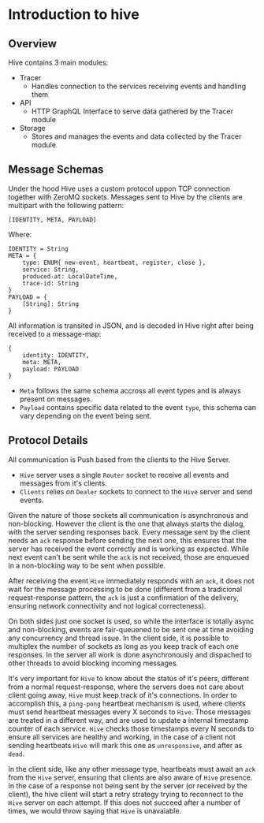 # Introduction to hive

## Overview

Hive contains 3 main modules:
- Tracer
    - Handles connection to the services receiving events and handling them
- API
    - HTTP GraphQL Interface to serve data gathered by the Tracer module
- Storage
    - Stores and manages the events and data collected by the Tracer module

## Message Schemas

Under the hood Hive uses a custom protocol uppon TCP connection together with ZeroMQ sockets.
Messages sent to Hive by the clients are multipart with the following pattern:

```
[IDENTITY, META, PAYLOAD]
```

Where:

```
IDENTITY = String
META = {
    type: ENUM{ new-event, heartbeat, register, close },
    service: String,
    produced-at: LocalDateTime,
    trace-id: String
}
PAYLOAD = {
    [String]: String
}
```

All information is transited in JSON, and is decoded in Hive right after being received to a message-map:

```
{
    identity: IDENTITY,
    meta: META,
    payload: PAYLOAD
}
```

- `Meta` follows the same schema accross all event types and is always present on messages.
- `Payload` contains specific data related to the event `type`, this schema can vary depending on the event being sent.

## Protocol Details

All communication is Push based from the clients to the Hive Server.

- `Hive` server uses a single `Router` socket to receive all events and messages from it's clients.
- `Clients` relies on `Dealer` sockets to connect to the `Hive` server and send events.

Given the nature of those sockets all communication is asynchronous and non-blocking. However the client is the one that always starts the dialog, with the server sending responses back. Every message sent by the client needs an `ack` response before sending the next one, this ensures that the server has received the event correctly and is working as expected. While next event can't be sent while the `ack` is not received, those are enqueued in a non-blocking way to be sent when possible.

After receiving the event `Hive` immediately responds with an `ack`, it does not wait for the message processing to be done (different from a tradicional request-response pattern, the `ack` is just a confirmation of the delivery, ensuring network connectivity and not logical correcteness).

On both sides just one socket is used, so while the interface is totally async and non-blocking, events are fair-queuened to be sent one at time avoiding any concurrency and thread issue. In the client side, it is possible to multiplex the number of sockets as long as you keep track of each one responses. In the server all work is done asynchronously and dispached to other threads to avoid blocking incoming messages.

It's very important for `Hive` to know about the status of it's peers, different from a normal request-response, where the servers does not care about client going away, `Hive` must keep track of it's connections. In order to accomplish this, a `ping-pong` heartbeat mechanism is used, where clients must send heartbeat messages every X seconds to `Hive`. Those messages are treated in a different way, and are used to update a internal timestamp counter of each service. `Hive` checks those timestamps every N seconds to ensure all services are healthy and working, in the case of a client not sending heartbeats `Hive` will mark this one as `unresponsive`, and after as `dead`.

In the client side, like any other message type, heartbeats must await an `ack` from the `Hive` server, ensuring that clients are also aware of `Hive` presence. In the case of a response not being sent by the server (or received by the client), the hive client will start a retry strategy trying to reconnect to the `Hive` server on each attempt. If this does not succeed after a number of times, we would throw saying that `Hive` is unavaiable.




